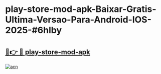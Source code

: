# play-store-mod-apk-Baixar-Gratis-Ultima-Versao-Para-Android-IOS-2025-#6hlby

# <h2><a href="https://ainizakaria.my?title=play-store-mod-apk&ref=24M">🔗👉 🔴 play-store-mod-apk</a></h2>

[![acn](https://github.com/user-attachments/assets/0f9c940e-d8b0-45ae-aac7-cd30a18b3e1c)](https://ainizakaria.my?title=play-store-mod-apk&ref=24M)

